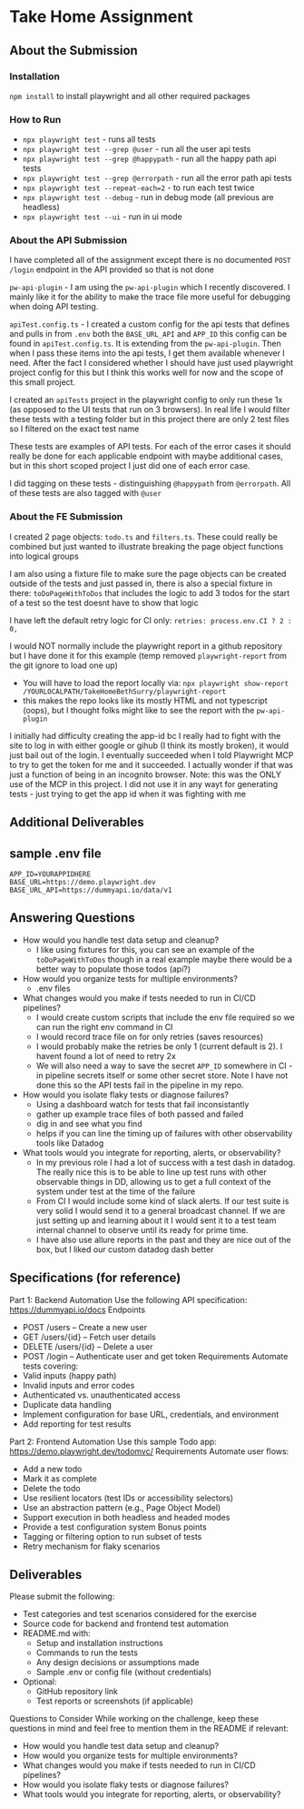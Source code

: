 # Take Home Assignment

## About the Submission

### Installation

`npm install` to install playwright and all other required packages

### How to Run

- `npx playwright test` - runs all tests
- `npx playwright test --grep @user` - run all the user api tests
- `npx playwright test --grep @happypath` - run all the happy path api tests
- `npx playwright test --grep @errorpath` - run all the error path api tests
- `npx playwright test --repeat-each=2` - to run each test twice
- `npx playwright test --debug` - run in debug mode (all previous are headless)
- `npx playwright test --ui` - run in ui mode

### About the API Submission

I have completed all of the assignment except there is no documented `POST /login` endpoint in the API provided so that is not done

`pw-api-plugin` - I am using the `pw-api-plugin` which I recently discovered. I mainly like it for the ability to make the trace file more useful for debugging when doing API testing.

`apiTest.config.ts` - I created a custom config for the api tests that defines and pulls in from `.env` both the `BASE_URL_API` and `APP_ID` this config can be found in `apiTest.config.ts`. It is extending from the `pw-api-plugin`. Then when I pass these items into the api tests, I get them available whenever I need. After the fact I considered whether I should have just used playwright project config for this but I think this works well for now and the scope of this small project.

I created an `apiTests` project in the playwright config to only run these 1x (as opposed to the UI tests that run on 3 browsers). In real life I would filter these tests with a testing folder but in this project there are only 2 test files so I filtered on the exact test name

These tests are examples of API tests. For each of the error cases it should really be done for each applicable endpoint with maybe additional cases, but in this short scoped project I just did one of each error case.

I did tagging on these tests - distinguishing `@happypath` from `@errorpath`. All of these tests are also tagged with `@user`

### About the FE Submission

I created 2 page objects: `todo.ts` and `filters.ts`. These could really be combined but just wanted to illustrate breaking the page object functions into logical groups

I am also using a fixture file to make sure the page objects can be created outside of the tests and just passed in, there is also a special fixture in there: `toDoPageWithToDos` that includes the logic to add 3 todos for the start of a test so the test doesnt have to show that logic

I have left the default retry logic for CI only: `retries: process.env.CI ? 2 : 0,`

I would NOT normally include the playwright report in a github repository but I have done it for this example (temp removed `playwright-report` from the git ignore to load one up)
- You will have to load the report locally via: `npx playwright show-report /YOURLOCALPATH/TakeHomeBethSurry/playwright-report`
- this makes the repo looks like its mostly HTML and not typescript (oops), but I thought folks might like to see the report with the `pw-api-plugin`

I initially had difficulty creating the app-id bc I really had to fight with the site to log in with either google or gihub (I think its mostly broken), it would just bail out of the login. I eventually succeeded when I told Playwright MCP to try to get the token for me and it succeeded. I actually wonder if that was just a function of being in an incognito browser. Note: this was the ONLY use of the MCP in this project. I did not use it in any wayt for generating tests - just trying to get the app id when it was fighting with me

## Additional Deliverables

## sample .env file

```
APP_ID=YOURAPPIDHERE
BASE_URL=https://demo.playwright.dev
BASE_URL_API=https://dummyapi.io/data/v1
```

## Answering Questions
- How would you handle test data setup and cleanup? 
  - I like using fixtures for this, you can see an example of the `toDoPageWithToDos` though in a real example maybe there would be a better way to populate those todos (api?)
- How would you organize tests for multiple environments?
  - .env files
- What changes would you make if tests needed to run in CI/CD pipelines?
  - I would create custom scripts that include the env file required so we can run the right env command in CI
  - I would record trace file on for only retries (saves resources)
  - I would probably make the retries be only 1 (current default is 2). I havent found a lot of need to retry 2x
  - We will also need a way to save the secret `APP_ID` somewhere in CI - in pipeline secrets itself or some other secret store. Note I have not done this so the API tests fail in the pipeline in my repo.
- How would you isolate flaky tests or diagnose failures? 
  - Using a dashboard watch for tests that fail inconsistantly
  - gather up example trace files of both passed and failed
  - dig in and see what you find
  - helps if you can line the timing up of failures with other observability tools like Datadog
- What tools would you integrate for reporting, alerts, or observability?
  - In my previous role I had a lot of success with a test dash in datadog. The really nice this is to be able to line up test runs with other observable things in DD, allowing us to get a full context of the system under test at the time of the failure
  - From CI I would include some kind of slack alerts. If our test suite is very solid I would send it to a general broadcast channel. If we are just setting up and learning about it I would sent it to a test team internal channel to observe until its ready for prime time.
  - I have also use allure reports in the past and they are nice out of the box, but I liked our custom datadog dash better

## Specifications (for reference)
Part 1: Backend Automation 
Use the following API specification: https://dummyapi.io/docs 
Endpoints 
- POST /users – Create a new user 
- GET /users/{id} – Fetch user details 
- DELETE /users/{id} – Delete a user 
- POST /login – Authenticate user and get token
Requirements 
Automate tests covering: 
- Valid inputs (happy path) 
- Invalid inputs and error codes 
- Authenticated vs. unauthenticated access 
- Duplicate data handling 
- Implement configuration for base URL, credentials, and environment 
- Add reporting for test results 

Part 2: Frontend Automation 
Use this sample Todo app: https://demo.playwright.dev/todomvc/ Requirements 
Automate user flows: 
- Add a new todo 
- Mark it as complete 
- Delete the todo 
 - Use resilient locators (test IDs or accessibility selectors) 
 - Use an abstraction pattern (e.g., Page Object Model) 
 - Support execution in both headless and headed modes 
 - Provide a test configuration system 
Bonus points 
- Tagging or filtering option to run subset of tests 
- Retry mechanism for flaky scenarios 

## Deliverables 
Please submit the following: 
- Test categories and test scenarios considered for the exercise 
- Source code for backend and frontend test automation
- README.md with: 
  - Setup and installation instructions 
  - Commands to run the tests 
  - Any design decisions or assumptions made 
  - Sample .env or config file (without credentials)
- Optional: 
  - GitHub repository link 
  - Test reports or screenshots (if applicable) 

Questions to Consider 
While working on the challenge, keep these questions in mind and feel free to mention them in the README if relevant: 
- How would you handle test data setup and cleanup? 
- How would you organize tests for multiple environments? 
- What changes would you make if tests needed to run in CI/CD pipelines?
- How would you isolate flaky tests or diagnose failures? 
- What tools would you integrate for reporting, alerts, or observability?
